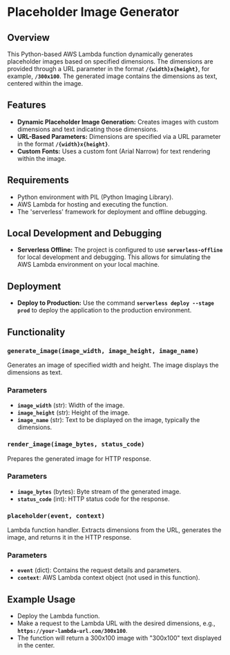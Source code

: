 # Placeholder Image Generator

## **Overview**

This Python-based AWS Lambda function dynamically generates placeholder images based on specified dimensions. The dimensions are provided through a URL parameter in the format **`/{width}x{height}`**, for example, **`/300x100`**. The generated image contains the dimensions as text, centered within the image.

## **Features**

- **Dynamic Placeholder Image Generation:** Creates images with custom dimensions and text indicating those dimensions.
- **URL-Based Parameters:** Dimensions are specified via a URL parameter in the format **`/{width}x{height}`**.
- **Custom Fonts:** Uses a custom font (Arial Narrow) for text rendering within the image.

## **Requirements**

- Python environment with PIL (Python Imaging Library).
- AWS Lambda for hosting and executing the function.
- The 'serverless' framework for deployment and offline debugging.

## **Local Development and Debugging**

- **Serverless Offline:** The project is configured to use **`serverless-offline`** for local development and debugging. This allows for simulating the AWS Lambda environment on your local machine.

## **Deployment**

- **Deploy to Production:** Use the command **`serverless deploy --stage prod`** to deploy the application to the production environment.

## **Functionality**

### **`generate_image(image_width, image_height, image_name)`**

Generates an image of specified width and height. The image displays the dimensions as text.

### Parameters

- **`image_width`** (str): Width of the image.
- **`image_height`** (str): Height of the image.
- **`image_name`** (str): Text to be displayed on the image, typically the dimensions.

### **`render_image(image_bytes, status_code)`**

Prepares the generated image for HTTP response.

### Parameters

- **`image_bytes`** (bytes): Byte stream of the generated image.
- **`status_code`** (int): HTTP status code for the response.

### **`placeholder(event, context)`**

Lambda function handler. Extracts dimensions from the URL, generates the image, and returns it in the HTTP response.

### Parameters

- **`event`** (dict): Contains the request details and parameters.
- **`context`**: AWS Lambda context object (not used in this function).

## **Example Usage**

- Deploy the Lambda function.
- Make a request to the Lambda URL with the desired dimensions, e.g., **`https://your-lambda-url.com/300x100`**.
- The function will return a 300x100 image with "300x100" text displayed in the center.